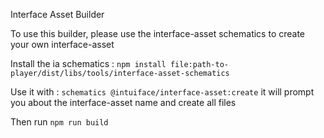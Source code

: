 Interface Asset Builder

To use this builder, please use the interface-asset schematics to create your own interface-asset

Install the ia schematics : 
    `npm install file:path-to-player/dist/libs/tools/interface-asset-schematics`
    
Use it with : `schematics @intuiface/interface-asset:create`
    it will prompt you about the interface-asset name and create all files

Then run `npm run build`